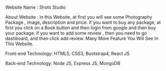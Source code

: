 Website Name : Shots Studio

About Website : In this Website, at first you will see some Photography Package , image, description and price.
if you want to buy any package, at first you click on a Book button and then login from google and then buy your package.
if you want to add some review , then you need to go dashboard, and then click add review. 
Many More Feature You Will See In This Website.

Front-end Technology: HTML5, CSS3, Bootstrap4, React JS

Back-end Technology: Node JS, Express JS, MongoDB
